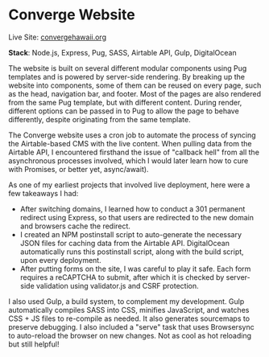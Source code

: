 <!-- Sorry, this page is still being written! &nbsp; &#x1F613; -->

# Converge Website

Live Site: [convergehawaii.org](https://convergehawaii.org/)

**Stack**: Node.js, Express, Pug, SASS, Airtable API, Gulp, DigitalOcean

The website is built on several different modular components using Pug templates and is powered by server-side rendering. By breaking up the website into components, some of them can be reused on every page, such as the head, navigation bar, and footer. Most of the pages are also rendered from the same Pug template, but with different content. During render, different options can be passed in to Pug to allow the page to behave differently, despite originating from the same template.

The Converge website uses a cron job to automate the process of syncing the Airtable-based CMS with the live content. When pulling data from the Airtable API, I encountered firsthand the issue of "callback hell" from all the asynchronous processes involved, which I would later learn how to cure with Promises, or better yet, async/await).

As one of my earliest projects that involved live deployment, here were a few takeaways I had:

- After switching domains, I learned how to conduct a 301 permanent redirect using Express, so that users are redirected to the new domain and browsers cache the redirect.
- I created an NPM postinstall script to auto-generate the necessary JSON files for caching data from the Airtable API. DigitalOcean automatically runs this postinstall script, along with the build script, upon every deployment.
- After putting forms on the site, I was careful to play it safe. Each form requires a reCAPTCHA to submit, after which it is checked by server-side validation using validator.js and CSRF protection.

I also used Gulp, a build system, to complement my development. Gulp automatically compiles SASS into CSS, minifies JavaScript, and watches CSS + JS files to re-compile as needed. It also generates sourcemaps to preserve debugging. I also included a "serve" task that uses Browsersync to auto-reload the browser on new changes. Not as cool as hot reloading but still helpful!
